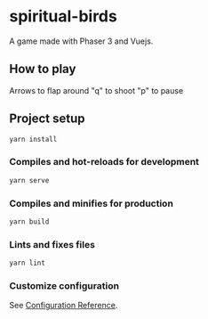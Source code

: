 # spiritual-birds

A game made with Phaser 3 and Vuejs.

## How to play

Arrows to flap around
"q" to shoot
"p" to pause

## Project setup

```bash
yarn install
```

### Compiles and hot-reloads for development

```bash
yarn serve
```

### Compiles and minifies for production

```bash
yarn build
```

### Lints and fixes files

```bash
yarn lint
```

### Customize configuration

See [Configuration Reference](https://cli.vuejs.org/config/).
